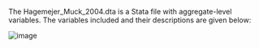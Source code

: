 The Hagemejer_Muck_2004.dta is a Stata file with aggregate-level variables. The variables included and their descriptions are given below:

![image](https://github.com/jhagemejer/Brexit_VA/assets/158281157/659cd1fb-87e3-450a-9807-2489bc39e233)
